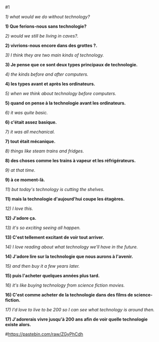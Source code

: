 
#1


*1) what would we do without technology?*

**1) Que ferions-nous sans technologie?**



*2) would we still be living in caves?.*

**2) vivrions-nous encore dans des grottes ?.**



*3) I think they are two main kinds of technology.*

**3) Je pense que ce sont deux types principaux de technologie.**



*4) the kinds before and after computers.*

**4) les types avant et après les ordinateurs.**



*5) when we think about technology before computers.*

**5) quand on pense à la technologie avant les ordinateurs.**



*6) it was quite basic.*

**6) c'était assez basique.**



*7) it was all mechanical.*

**7) tout était mécanique.**



*8) things like steam trains and fridges.*

**8) des choses comme les trains à vapeur et les réfrigérateurs.**



*9) at that time.*

**9) à ce moment-là.**




*11) but today's technology is cutting the shelves.*

**11) mais la technologie d'aujourd'hui coupe les étagères.**



*12) I love this.*

**12) J'adore ça.**


*13) it's so exciting seeing all happen.*

**13) C'est tellement excitant de voir tout arriver.**


*14) I love reading about what technology we'll have in the future.*

**14) J'adore lire sur la technologie que nous aurons à l'avenir.**


*15) and then buy it a few years later.*

**15) puis l'acheter quelques années plus tard.**


*16) it's like buying technology from science fiction movies.*

**16) C'est comme acheter de la technologie dans des films de science-fiction.**


*17) I'd love to live to be 200 so I can see what technology is around then.*

**17) J'adorerais vivre jusqu'à 200 ans afin de voir quelle technologie existe alors.**

#https://pastebin.com/raw/ZGyPhCdh
